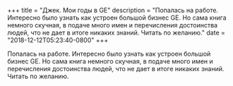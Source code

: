 
+++
title = "Джек. Мои годы в GE"
description = "Попалась на работе. Интересно было узнать как устроен большой бизнес GE. Но сама книга немного скучная, в подаче много имен и перечисления достоинства людей, что не дает в итоге никаких знаний. Читать по желанию."
date = "2018-12-12T05:23:40-0800"
+++

Попалась на работе. Интересно было узнать как устроен большой бизнес GE. Но сама книга немного скучная, в подаче много имен и перечисления достоинства людей, что не дает в итоге никаких знаний. Читать по желанию.
